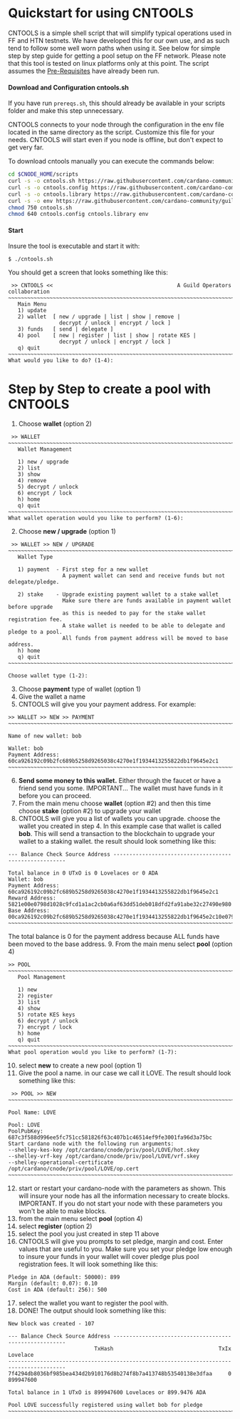 # Quickstart for using CNTOOLS
CNTOOLS is a simple shell script that will simplify typical operations used in FF and HTN testnets.  We have developed this for our own use, and as such tend to follow some well worn paths when using it.  See below for simple step by step guide for getting a pool setup on the FF network.  Please note that this tool is tested on linux platforms only at this point.
The script assumes the [Pre-Requisites](../Common.md#dependencies-and-folder-structure-setup) have already been run.

#### Download and Configuration cntools.sh

If you have run `prereqs.sh`, this should already be available in your scripts folder and make this step unnecessary. 

CNTOOLS connects to your node through the configuration in the env file located in the same directory as the script.  Customize this file for your needs.  CNTOOLS will start even if you node is offline, but don't expect to get very far.

To download cntools manually you can execute the commands below:
``` bash
cd $CNODE_HOME/scripts
curl -s -o cntools.sh https://raw.githubusercontent.com/cardano-community/guild-operators/master/scripts/cnode-helper-scripts/cntools.sh
curl -s -o cntools.config https://raw.githubusercontent.com/cardano-community/guild-operators/master/scripts/cnode-helper-scripts/cntools.config
curl -s -o cntools.library https://raw.githubusercontent.com/cardano-community/guild-operators/master/scripts/cnode-helper-scripts/cntools.library
curl -s -o env https://raw.githubusercontent.com/cardano-community/guild-operators/master/scripts/cnode-helper-scripts/env
chmod 750 cntools.sh
chmod 640 cntools.config cntools.library env 
```

#### Start
Insure the tool is executable and start it with:
```
$ ./cntools.sh
```
You should get a screen that looks something like this:
```
 >> CNTOOLS <<                                       A Guild Operators collaboration
~~~~~~~~~~~~~~~~~~~~~~~~~~~~~~~~~~~~~~~~~~~~~~~~~~~~~~~~~~~~~~~~~~~~~~~~~~~~~~~~~~~~
   Main Menu
   1) update
   2) wallet  [ new / upgrade | list | show | remove |
                decrypt / unlock | encrypt / lock ]
   3) funds   [ send | delegate ]
   4) pool    [ new | register | list | show | rotate KES |
                decrypt / unlock | encrypt / lock ]
   q) quit
~~~~~~~~~~~~~~~~~~~~~~~~~~~~~~~~~~~~~~~~~~~~~~~~~~~~~~~~~~~~~~~~~~~~~~~~~~~~~~~~~~~~
What would you like to do? (1-4):
```
# Step by Step to create a pool with CNTOOLS

1. Choose **wallet** (option  2)
```
 >> WALLET
~~~~~~~~~~~~~~~~~~~~~~~~~~~~~~~~~~~~~~~~~~~~~~~~~~~~~~~~~~~~~~~~~~~~~~~~~~~~~~~~~~~~
   Wallet Management

   1) new / upgrade
   2) list
   3) show
   4) remove
   5) decrypt / unlock
   6) encrypt / lock
   h) home
   q) quit
~~~~~~~~~~~~~~~~~~~~~~~~~~~~~~~~~~~~~~~~~~~~~~~~~~~~~~~~~~~~~~~~~~~~~~~~~~~~~~~~~~~~
What wallet operation would you like to perform? (1-6):
```
2. Choose **new / upgrade** (option  1)
```
 >> WALLET >> NEW / UPGRADE
~~~~~~~~~~~~~~~~~~~~~~~~~~~~~~~~~~~~~~~~~~~~~~~~~~~~~~~~~~~~~~~~~~~~~~~~~~~~~~~~~~~~
   Wallet Type

   1) payment  - First step for a new wallet
                 A payment wallet can send and receive funds but not delegate/pledge.

   2) stake    - Upgrade existing payment wallet to a stake wallet
                 Make sure there are funds available in payment wallet before upgrade
                 as this is needed to pay for the stake wallet registration fee.
                 A stake wallet is needed to be able to delegate and pledge to a pool.
                 All funds from payment address will be moved to base address.
   h) home
   q) quit
~~~~~~~~~~~~~~~~~~~~~~~~~~~~~~~~~~~~~~~~~~~~~~~~~~~~~~~~~~~~~~~~~~~~~~~~~~~~~~~~~~~~

Choose wallet type (1-2):
```
3. Choose **payment** type of wallet (option  1)
4. Give the wallet a name
5. CNTOOLS will give you your payment address.  For example:
```
>> WALLET >> NEW >> PAYMENT
~~~~~~~~~~~~~~~~~~~~~~~~~~~~~~~~~~~~~~~~~~~~~~~~~~~~~~~~~~~~~~~~~~~~~~~~~~~~~~~~~~~~

Name of new wallet: bob

Wallet: bob
Payment Address: 60ca926192c09b2fc689b5258d9265038c4270e1f1934413255822db1f9645e2c1
~~~~~~~~~~~~~~~~~~~~~~~~~~~~~~~~~~~~~~~~~~~~~~~~~~~~~~~~~~~~~~~~~~~~~~~~~~~~~~~
```
6.  **Send some money to this wallet.**  Either through the faucet or have a friend send you some.  IMPORTANT...  The wallet must have funds in it before you can proceed.
7.  From the main menu choose **wallet** (option #2) and then this time choose **stake** (option #2) to upgrade your wallet
8.  CNTOOLS will give you a list of wallets you can upgrade.  choose the wallet you created in step 4.  In this example case that wallet is called **bob**.   This will send a transaction to the blockchain to upgrade your wallet to a staking wallet.  the result should look something like this:
```
--- Balance Check Source Address -------------------------------------------------------

Total balance in 0 UTxO is 0 Lovelaces or 0 ADA
Wallet: bob
Payment Address: 60ca926192c09b2fc689b5258d9265038c4270e1f1934413255822db1f9645e2c1
Reward Address:  5821e00e0798d1028c9fcd1a1ac2cb0a6af63dd51deb018dfd2fa91abe32c27490e980
Base Address:    00ca926192c09b2fc689b5258d9265038c4270e1f1934413255822db1f9645e2c10e0798d1028c9fcd1a1ac2cb0a6af63dd51deb018dfd2fa91abe32c27490e980
~~~~~~~~~~~~~~~~~~~~~~~~~~~~~~~~~~~~~~~~~~~~~~~~~~~~~~~~~~~~~~~~~~~~~~~~~~~~~~~
```
The total balance is 0 for the payment address because ALL funds have been moved to the base address.
9.  From the main menu select **pool** (option 4)
```
>> POOL
~~~~~~~~~~~~~~~~~~~~~~~~~~~~~~~~~~~~~~~~~~~~~~~~~~~~~~~~~~~~~~~~~~~~~~~~~~~~~~~~~~~~
   Pool Management

   1) new
   2) register
   3) list
   4) show
   5) rotate KES keys
   6) decrypt / unlock
   7) encrypt / lock
   h) home
   q) quit
~~~~~~~~~~~~~~~~~~~~~~~~~~~~~~~~~~~~~~~~~~~~~~~~~~~~~~~~~~~~~~~~~~~~~~~~~~~~~~~~~~~~
What pool operation would you like to perform? (1-7):
```
10.  select **new** to create a new pool (option 1)
11.  Give the pool a name.  in our case we call it LOVE.  The result should look something like this:
```
 >> POOL >> NEW
~~~~~~~~~~~~~~~~~~~~~~~~~~~~~~~~~~~~~~~~~~~~~~~~~~~~~~~~~~~~~~~~~~~~~~~~~~~~~~~~~~~~

Pool Name: LOVE

Pool: LOVE
PoolPubKey: 687c3f588d996ee5fc751cc581826f63c407b1c46514ef9fe3001fa96d3a75bc
Start cardano node with the following run arguments:
--shelley-kes-key /opt/cardano/cnode/priv/pool/LOVE/hot.skey
--shelley-vrf-key /opt/cardano/cnode/priv/pool/LOVE/vrf.skey
--shelley-operational-certificate /opt/cardano/cnode/priv/pool/LOVE/op.cert
~~~~~~~~~~~~~~~~~~~~~~~~~~~~~~~~~~~~~~~~~~~~~~~~~~~~~~~~~~~~~~~~~~~~~~~~~~~~~~~
```
12.  start or restart your cardano-node with the parameters as shown.  This will insure your node has all the information necessary to create blocks.  IMPORTANT.  If you do not start your node with these parameters you won't be able to make blocks.
13.  from the main menu select **pool** (option 4)
14.  select **register** (option 2)
15.  select the pool you just created in step 11 above
16.  CNTOOLS will give you prompts to set pledge, margin and cost.  Enter values that are useful to you.  Make sure you set your pledge low enough to insure your funds in your wallet will cover pledge plus pool registration fees.  It will look something like this:
```
Pledge in ADA (default: 50000): 899
Margin (default: 0.07): 0.10
Cost in ADA (default: 256): 500
```
17.  select the wallet you want to register the pool with.  
18.  DONE!  The output should look something like this:
```
New block was created - 107

--- Balance Check Source Address -------------------------------------------------------
                           TxHash                                 TxIx        Lovelace
----------------------------------------------------------------------------------------
7f4294db8036bf985bea434d2b910176d8b274f8b7a413748b53540138e3dfaa     0         899947600

Total balance in 1 UTxO is 899947600 Lovelaces or 899.9476 ADA

Pool LOVE successfully registered using wallet bob for pledge
~~~~~~~~~~~~~~~~~~~~~~~~~~~~~~~~~~~~~~~~~~~~~~~~~~~~~~~~~~~~~~~~~~~~~~~~~~~~~~~
```










 

